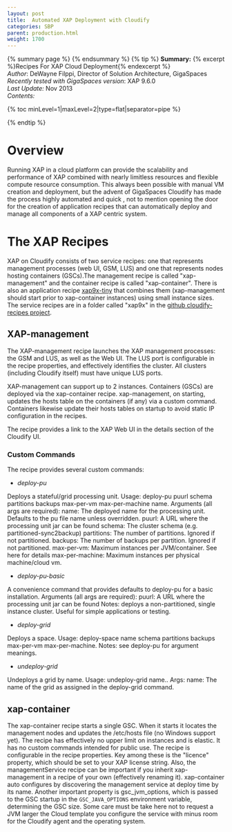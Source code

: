 ```yaml
---
layout: post
title:  Automated XAP Deployment with Cloudify
categories: SBP
parent: production.html
weight: 1700
---
```

{% summary page %} {% endsummary %}
{% tip %}
**Summary:** {% excerpt %}Recipes For XAP Cloud Deployment{% endexcerpt %}<br/>
 *Author*: DeWayne Filppi, Director of Solution Architecture, GigaSpaces<br/>
 *Recently tested with GigaSpaces version*: XAP 9.6.0<br/>
 *Last Update:* Nov 2013 <br/>
 *Contents:*

{% toc minLevel=1|maxLevel=2|type=flat|separator=pipe %}

{% endtip %}


# Overview

Running XAP in a cloud platform can provide the scalability and performance of XAP combined with nearly limitless resources and flexible compute resource consumption.  This always been possible with manual VM creation and deployment, but the advent of GigaSpaces Cloudify has made the process highly automated and quick , not to mention opening the door for the creation of application recipes that can automatically deploy and manage all components of a XAP centric system.

# The XAP Recipes

XAP on Cloudify consists of two service recipes: one that represents management processes (web UI, GSM, LUS) and one that represents nodes hosting containers (GSCs).The management recipe is called "xap-management" and the container recipe is called "xap-container".  There is also an application recipe [xap9x-tiny](https://github.com/CloudifySource/cloudify-recipes/tree/master/apps/xap9x-tiny) that combines them (xap-management should start prior to xap-container instances) using small instance sizes.
 The service recipes are in a folder called "xap9x" in the [github cloudify-recipes project](https://github.com/CloudifySource/cloudify-recipes/tree/master/services/xap9x).

## XAP-management

The XAP-management recipe launches the XAP management processes: the GSM and LUS, as well as the Web UI. The LUS port is configurable in the recipe properties, and effectively identifies the cluster. All clusters (including Cloudify itself) must have unique LUS ports.

XAP-management can support up to 2 instances. Containers (GSCs) are deployed via the xap-container recipe. xap-management, on starting, updates the hosts table on the containers (if any) via a custom command. Containers likewise update their hosts tables on startup to avoid static IP configuration in the recipes.

The recipe provides a link to the XAP Web UI in the details section of the Cloudify UI.

### Custom Commands

The recipe provides several custom commands:

 * *deploy-pu*

Deploys a stateful/grid processing unit. Usage: deploy-pu puurl schema partitions backups max-per-vm max-per-machine name. Arguments (all args are required):
name: The deployed name for the processing unit. Defaults to the pu file name unless overridden.
puurl: A URL where the processing unit jar can be found
schema: The cluster schema (e.g. partitioned-sync2backup)
partitions: The number of partitions. Ignored if not partitioned.
backups: The number of backups per partition. Ignored if not partitioned.
max-per-vm: Maximum instances per JVM/container. See here for details
max-per-machine: Maximum instances per physical machine/cloud vm.

* *deploy-pu-basic*

A convenience command that provides defaults to deploy-pu for a basic installation. Arguments (all args are required):
puurl: A URL where the processing unit jar can be found
Notes: deploys a non-partitioned, single instance cluster. Useful for simple applications or testing.

* *deploy-grid*

Deploys a space. Usage: deploy-space name schema partitions backups max-per-vm max-per-machine.
Notes: see deploy-pu for argument meanings.

* *undeploy-grid*

Undeploys a grid by name. Usage: undeploy-grid name.. Args:
name: The name of the grid as assigned in the deploy-grid command.

## xap-container

The xap-container recipe starts a single GSC. When it starts it locates the management nodes and updates the /etc/hosts file (no Windows support yet). The recipe has effectively no upper limit on instances and is elastic. It has no custom commands intended for public use.  The recipe is configurable in the recipe properties.  Key among these is the "licence" property, which should be set to your XAP license string.  Also, the managementService recipe can be important if you inherit xap-management in a recipe of your own (effectively renaming it).  xap-container auto configures by discovering the management service at deploy time by its name.  Another important property is gsc_jvm_options, which is passed to the GSC startup in the `GSC_JAVA_OPTIONS` environment variable, determining the GSC size.  Some care must be take here not to request a JVM larger the Cloud template you configure the service with minus room for the Cloudify agent and the operating system.

